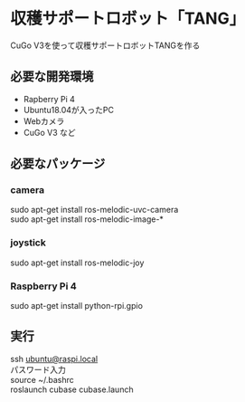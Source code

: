 # 収穫サポートロボット「TANG」
CuGo V3を使って収穫サポートロボットTANGを作る

## 必要な開発環境
- Rapberry Pi 4
- Ubuntu18.04が入ったPC
- Webカメラ
- CuGo V3 など

## 必要なパッケージ
### camera
sudo apt-get install ros-melodic-uvc-camera  
sudo apt-get install ros-melodic-image-*  
### joystick
sudo apt-get install ros-melodic-joy
### Raspberry Pi 4
sudo apt-get install python-rpi.gpio

## 実行
ssh ubuntu@raspi.local  
パスワード入力  
source ~/.bashrc  
roslaunch cubase cubase.launch  